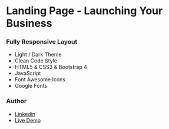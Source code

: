 # Landing Page - Launching Your Business

### Fully Responsive Layout

- Light / Dark Theme
- Clean Code Style
- HTML5 & CSS3 & Bootstrap 4
- JavaScript
- Font Awesome Icons
- Google Fonts

### Author

- [Linkedin](https://www.linkedin.com/in/ashraf-emad/)
- [Live Demo](https://launch-your-business.netlify.app/)
